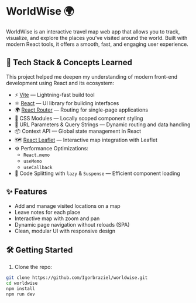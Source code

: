 # WorldWise 🌍

WorldWise is an interactive travel map web app that allows you to track, visualize, and explore the places you've visited around the world. Built with modern React tools, it offers a smooth, fast, and engaging user experience.

## 🚀 Tech Stack & Concepts Learned

This project helped me deepen my understanding of modern front-end development using React and its ecosystem:

- ⚡️ [Vite](https://vitejs.dev/) — Lightning-fast build tool
- ⚛️ [React](https://reactjs.org/) — UI library for building interfaces
- 🌍 [React Router](https://reactrouter.com/) — Routing for single-page applications
- 🎨 CSS Modules — Locally scoped component styling
- 🔗 URL Parameters & Query Strings — Dynamic routing and data handling
- 📦 Context API — Global state management in React
- 🗺️ [React Leaflet](https://react-leaflet.js.org/) — Interactive map integration with Leaflet
- ⚙️ Performance Optimizations:
  - `React.memo`
  - `useMemo`
  - `useCallback`
- 🧩 Code Splitting with `lazy` & `Suspense` — Efficient component loading

## ✨ Features

- Add and manage visited locations on a map
- Leave notes for each place
- Interactive map with zoom and pan
- Dynamic page navigation without reloads (SPA)
- Clean, modular UI with responsive design

## 🛠️ Getting Started

1. Clone the repo:

```bash
git clone https://github.com/Igorbraziel/worldwise.git
cd worldwise
npm install
npm run dev
